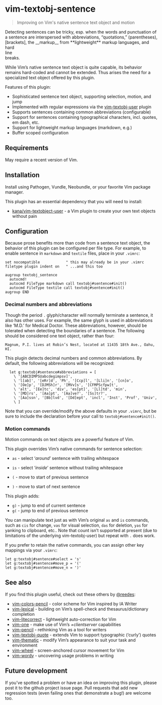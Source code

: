 # vim-textobj-sentence

> Improving on Vim's native sentence text object and motion

Detecting sentences can be tricky, esp. when the words and punctuation of
a sentence are interspersed with abbreviations, “quotations,”
(parentheses), [brackets], the \_\_markup\_\_ from \*\*lightweight\*\*
markup languages, and hard<br>line<br>breaks.

While Vim’s native sentence text object is quite capable, its behavior
remains hard-coded and cannot be extended. Thus arises the need for
a specialized text object offered by this plugin.

Features of this plugin:

* Sophisticated sentence text object, supporting selection, motion, and jump
* Implemented with regular expressions via the [vim-textobj-user][vt] plugin
* Supports sentences containing common abbreviations (configurable)
* Support for sentences containing typographical characters, incl. quotes, em dash, etc.
* Support for lightweight markup languages (markdown, e.g.)
* Buffer scoped configuration

## Requirements

May require a recent version of Vim.

## Installation

Install using Pathogen, Vundle, Neobundle, or your favorite Vim package
manager.

This plugin has an essential dependency that you will need to install:

* [kana/vim-textobject-user][vt] - a Vim plugin to create your own text objects without pain

[vt]: https://github.com/kana/vim-textobj-user

## Configuration

Because prose benefits more than code from a sentence text object, the
behavior of this plugin can be configured per file type. For example, to
enable sentence  in `markdown` and `textile` files, place in your
`.vimrc`:

```vim
set nocompatible            " this may already be in your .vimrc
filetype plugin indent on   " ...and this too

augroup textobj_sentence
  autocmd!
  autocmd FileType markdown call textobj#sentence#init()
  autocmd FileType textile call textobj#sentence#init()
augroup END
```

### Decimal numbers and abbreviations

Though the period `.` glyph/character will normally terminate a sentence,
it also has other uses. For example, the same glyph is used in
abbreviations like  ‘M.D.’ for Medical Doctor. These abbreviations, however,
should be tolerated when detecting the boundaries of a sentence. The
following should be considered one text object, rather than four:

```
Magnum, P.I. lives at Robin’s Nest, located at 11435 18th Ave., Oahu, HI.
```

This plugin detects decimal numbers and common abbreviations. By default,
the following abbreviations will be recognized:

```
  let g:textobj#sentence#abbreviations = [
    \ '[ABCDIMPSUabcdegimpsv]',
    \ 'l[ab]', '[eRr]d', 'Ph', '[Ccp]l', '[Lli]n', '[cn]o',
    \ '[Oe]p', '[DJMSh]r', '[MVv]s', '[CFMPScfpw]t',
    \ 'alt', '[Ee]tc', 'div', 'es[pt]', '[Ll]td', 'min',
    \ '[MD]rs', '[Aa]pt', '[Aa]ve?', '[Ss]tr?',
    \ '[Aa]ssn', '[Bb]lvd', '[Dd]ept', 'incl', 'Inst', 'Prof', 'Univ',
    \ ]
```

Note that you can override/modify the above defaults in your `.vimrc`, but
be sure to include the declaration before your call to
`textobj#sentence#init()`.

### Motion commands

Motion commands on text objects are a powerful feature of Vim.

This plugin overrides Vim’s native commands for sentence selection:

* `as` - select ‘_around_’ sentence with trailing whitespace
* `is` - select ‘_inside_’ sentence without trailing whitespace

* `(` - move to start of previous sentence
* `)` - move to start of next sentence

This plugin adds:

* `g)` - jump to end of current sentence
* `g(` - jump to end of previous sentence

You can manipulate text just as with Vim’s original `as` and `is`
commands, such as `cis` for change, `vas` for visual selection, `das` for
deletion, `yas` for yanking to clipboard, etc.. Note that count isn’t
supported at present (due to limitations of the underlying
vim-textobj-user) but repeat with `.` does work.

If you prefer to retain the native commands, you can assign other
key mappings via your `.vimrc`:

  ```vim
  let g:textobj#sentence#select = 's'
  let g:textobj#sentence#move_p = '('
  let g:textobj#sentence#move_n = ')'
  ```

## See also

If you find this plugin useful, check out these others by [@reedes][re]:

* [vim-colors-pencil][cp] - color scheme for Vim inspired by IA Writer
* [vim-lexical][lx] - building on Vim’s spell-check and thesaurus/dictionary completion
* [vim-litecorrect][lc] - lightweight auto-correction for Vim
* [vim-one][vo] - make use of Vim’s _+clientserver_ capabilities 
* [vim-pencil][pn] - rethinking Vim as a tool for writers
* [vim-textobj-quote][qu] - extends Vim to support typographic (‘curly’) quotes
* [vim-thematic][th] - modify Vim’s appearance to suit your task and environment
* [vim-wheel][wh] - screen-anchored cursor movement for Vim
* [vim-wordy][wo] - uncovering usage problems in writing

[cp]: http://github.com/reedes/vim-colors-pencil
[lc]: http://github.com/reedes/vim-litecorrect
[lx]: http://github.com/reedes/vim-lexical
[vo]: http://github.com/reedes/vim-one
[pn]: http://github.com/reedes/vim-pencil
[qu]: http://github.com/reedes/vim-textobj-quote
[re]: http://github.com/reedes
[th]: http://github.com/reedes/vim-thematic
[wh]: http://github.com/reedes/vim-wheel
[wo]: http://github.com/reedes/vim-wordy

## Future development

If you’ve spotted a problem or have an idea on improving this plugin,
please post it to the github project issue page. Pull requests that add
new regression tests (even failing ones that demonstrate a bug!) are 
welcome too.

<!-- vim: set tw=74 :-->
